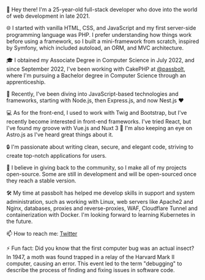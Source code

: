 🚀 Hey there! I'm a 25-year-old full-stack developer who dove into the world of web development in late 2021. 

🌐 I started with vanilla HTML, CSS, and JavaScript and my first server-side programming language was PHP. I prefer understanding how things work before using a framework, so I built a mini-framework from scratch, inspired by Symfony, which included autoload, an ORM, and MVC architecture.


🎓 I obtained my Associate Degree in Computer Science in July 2022, and since September 2022, I've been working with CakePHP at [@passbolt](https://www.github.com/passbolt), where I'm pursuing a Bachelor degree in Computer Science through an apprenticeship.


🔧 Recently, I've been diving into JavaScript-based technologies and frameworks, starting with Node.js, then Express.js, and now Nest.js ❤️ 


💻 As for the front-end, I used to work with Twig and Bootstrap, but I've recently become interested in front-end frameworks. I've tried React, but I've found my groove with Vue.js and Nuxt 3 💚 I'm also keeping an eye on Astro.js as I've heard great things about it.


🔒 I'm passionate about writing clean, secure, and elegant code, striving to create top-notch applications for users.


🌟 I believe in giving back to the community, so I make all of my projects open-source. Some are still in development and will be open-sourced once they reach a stable version.


🛠️ My time at passbolt has helped me develop skills in support and system administration, such as working with Linux, web servers like Apache2 and Nginx, databases, proxies and reverse-proxies, WAF, Cloudflare Tunnel and containerization with Docker. I'm looking forward to learning Kubernetes in the future.


📫 How to reach me: [Twitter](https://www.twitter.com/asyncmaster)


⚡ Fun fact: Did you know that the first computer bug was an actual insect? In 1947, a moth was found trapped in a relay of the Harvard Mark II computer, causing an error. This event led to the term "debugging" to describe the process of finding and fixing issues in software code.
